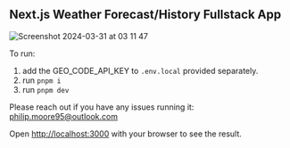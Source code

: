 ## Next.js Weather Forecast/History Fullstack App

![Screenshot 2024-03-31 at 03 11 47](https://github.com/pmoore95/weather-app/assets/57687000/a379edca-da6a-4d46-b7c9-3c1e834a356e)

To run:

1. add the GEO_CODE_API_KEY to `.env.local` provided separately.
2. run `pnpm i`
3. run `pnpm dev`

Please reach out if you have any issues running it: philip.moore95@outlook.com

Open [http://localhost:3000](http://localhost:3000) with your browser to see the result.
